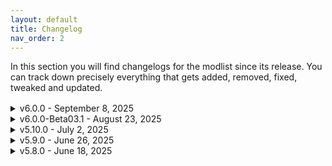 ```yaml
---
layout: default
title: Changelog
nav_order: 2
---
```


In this section you will find changelogs for the modlist since its release. You can track down precisely everything that gets added, removed, fixed, tweaked and updated.
<div style="margin-bottom: 1rem;"></div>
<details markdown="1">

<summary>v6.0.0 - September 8, 2025</summary>

Update Importance: MAJOR  
NOT SAVE COMPATIBLE  

### Additions
- Added (ALTP) Happy Little Trees DynDOLOD Optimizations
- Added Acheron - Death Alternative
- Added Alternate High Poly Head
- Added Ancient Death Magic
- Added ATPD - Automatic Tool Plugin Disabler
- Added Auto Saver
- Added AutoExec Console Commands
- Added Better Blended Mushrooms Fix
- Added BIG STICK ENERGY
- Added Cancel Attack SKSE
- Added Capital Whiterun Expansion - Jorrvaskr Stairs Gap Fix (BOS)
- Added CC Camping - Comfy Sleeping
- Added CC Gray Cowl Returns - Thief Delay
- Added Difficulty Global Variable
- Added Dlizzio's Mesh Fixes Solitude Patches Collection
- Added Dynamic Animation Framework
- Added Dynamic Wetness
- Added E.C.D. Every Cloud Different NAT Add On
- Added FA ORCODONTIST - Orsimer Mouth and Teeth Fix
- Added FallrimTools - Script cleaner and more
- Added Fishing Map Markers
- Added FSMPM - The FSMP MCM
- Added Grand Solitude - The Walls of High King Erling
- Added Grand Solitude Lite
- Added Grand Solitude Patch Collection
- Added Haunted Soul Gem Enchanting FX
- Added Igniting Animation for Campfire
- Added Immersive Diseases
- Added Kodex - An Automated Mod List Support Reporter
- Added LoreBox - Item and Spell Tooltips
- Added NAT.ENB III - CENTRAL PATCHES
- Added No More Blur on Hit
- Added No Screen Blood and Radial Blur and Heart Pump
- Added Nordic Farmfield Stonewalls
- Added Nordic Stonewalls
- Added Northern Roads - Collision and Placement Fix
- Added NPC Mining Yields Ore
- Added Open World Loot - SkyPatcher Edition
- Added Outlaws Refuges
- Added Outlaws Refuges Misc Patches
- Added Pelage - CC Saturalia Addon
- Added ReSavor
- Added Rodryk's DB Mesh Optimization - Walkway Mesh Collision Fix
- Added Salmon Roe
- Added SD's Horn Candles Radiant ENB
- Added SKSE Menu Framework
- Added Skyfall's Fort Dawnguard Roofs
- Added Skyrim diverse mushrooms
- Added Snowy Ships for Snowy Regions - Realistic Nord Ships Patch
- Added Somewhat Okay Snowdrifts - Blended Windhelm Bridge Snowdrifts - Base Object Swapper
- Added SPAM - Potion Penalties
- Added The Dragon Eggs
- Added The Pigeon's Nest - Assortment of small mods and fixes
- Added Underwater Solstheim
- Added Vanaheimr - Northern Roads - Complex Material
- Added Viper Armor - HDT-SMP

### Removals
- Removed Animated Ships
- Removed Animated Ships - Realistic Nord Ships Patch
- Removed Animated Ships Patches
- Removed Autorun
- Removed Backpack Repositioner - Immersive Equipment Displays
- Removed CBPC Equipment physics SE and AE
- Removed DK's Realistic and Lore-Friendly Nord Ships
- Removed ElSopa - Northern Roads Resculpted
- Removed ENB Helper Plus
- Removed ENB Helper SE Updated
- Removed Fortified Morthal - fixed and extended navmeshes
- Removed Garlic - A Garlic Mod
- Removed GIANT
- Removed Green Thumb Solitude - FuzzBeed's Solitude
- Removed Greymoor
- Removed Guards pose with weapons IED-OAR
- Removed HAGRAVEN
- Removed Hair Colour Sync NG
- Removed Helmet Toggle 2 - SMP Hair Fix
- Removed Legendary Enemies
- Removed No More Glowy Effects
- Removed No more Radial Blur - Performance optimization
- Removed NPCs Visit Solitude Weaver's Lane (SPID)
- Removed Purchaseable Store-Display-Items
- Removed Purchaseable Store-Display-Items - Settings Loader
- Removed R - Complex Parallax 2 For Northern Roads and Dirt02
- Removed Respawn - Soulslike Edition
- Removed Respawn - Soulslike Edition and Rest By Campfire - Base Object Swapper Patch
- Removed Sacks Remodeled
- Removed Shadow Boost
- Removed SIMP - Supreme Interior Mist Particles
- Removed Soft Shadows
- Removed Solitude Watchtower
- Removed Solitude Watchtower - Khajiit Has Tents Patch
- Removed Solitude Weaver's Lane
- Removed Solitude Weaver's Lane - Fabled Forests Patch
- Removed Steaming Hot Pies Tarts and Dumplings SE
- Removed Titan of Solitude
- Removed Titan of Solitude Fixed
- Removed Unequip Quiver SE (NG)
- Removed Whiterun Fence Base Seam Fix
- Removed Whiterun Fence Walls Mesh Fix

### Fixes and Tweaks
- Changed the death system to be less annoying
- Fixed broken grass LODs
- Fixed broken midrange shadows
- Fixed CTD on porturay cities
- Fixed essential NPCs dying
- Fixed glitched SMP equipment on player when rotating
- Fixed huge square of water in sky in tundra
- Fixed missing candles smoke
- Fixed mountain weird pixelated textures
- Fixed noble chest using wrong model
- Fixed overbright water effects and waterfalls
- Fixed parallax warping in Falkreath buildings
- Fixed some landscape seams
- Fixed some solitude misplaced objects, clipping and terrain errors
- Fixed town doors textures inconsistencies
- Fixed weird guard poses
- Fixed whiterun missing walls in performance profile
- Fixed HDT backpacks not working
- Further optimized base game inis for better visuals and more performances
- Tweaked ENB preset to have slight distant blur
- Tweaked NPCs behavior to not use sprint attacks
- Tweaked SSE Engine Fixes ToML to prevent CTDs and fixes/performances
- Tweaked Water color and underwater visuals

### Updates
- Updated (ENB) ENB Extender for Skyrim
- Updated (ENB) Silent Horizons 2 - Shader Core
- Updated (RES) Children of Dawn's Beauty - A Resource for Certain Mods
- Updated (RES) Children of the Ash - A Dunmer NPC Overhaul
- Updated (RES) Children of the First - An Altmer NPC Overhaul
- Updated (RES) Children of the Green - A Bosmer NPC Overhaul
- Updated (RES) High Poly Orcs for JJerem's Strongholds
- Updated A Friend in Mead - Quest Mod
- Updated Aetherial Artifacts Rework
- Updated Alternative Armors - Complex Material
- Updated Armors of the Velothi (Beast Race Support)
- Updated Armors Of The Velothi Pt. II
- Updated Armors Of The Velothi Pt. II - Travelling Merchant Travels
- Updated Assorted Mesh Fixes
- Updated B612 - my little asteroid of useful UI components
- Updated Children of the North Wind
- Updated Core Impact Framework (CIF)
- Updated DALC Fix KreatE Preset
- Updated Death Drop Overhaul
- Updated Death Idle Fix
- Updated Dismembering Framework
- Updated Dragons (Actually) Fall Down
- Updated Dragons Use Thu'um*
- Updated Dynamic Sprint Stop
- Updated Edge UI - Explorer Addon
- Updated For Honor in Skyrim
- Updated Guards Armor Replacer - Complex Material
- Updated H.O.A. - Hyperspecific Occlusion Addon
- Updated HFs - Chests - My Snowy Patch
- Updated Hit The Hay - A Hay Pile Replacer
- Updated Hotkey Reminder
- Updated Icy Mesh Remaster
- Updated KreatE
- Updated kryptopyr's Patch Hub
- Updated Legacy of Ysgramor - Complex Material
- Updated Lilebonymace's Patches
- Updated Locked Chests Have Keys - Patch Collection
- Updated Love Is In The Air - NPCs Get Married Too
- Updated Mrf's Solitude
- Updated Mu Dynamic NormalMap
- Updated Narrative Gameplay Consistent Dialogue Tweaks
- Updated Natural Waterfalls
- Updated New Creature Animation - Dwarven Centurion - OAR
- Updated No Grass In Objects
- Updated NPC Spell Variance - Kittytail's Magic
- Updated NPC Spell Variance - Mysticism
- Updated NPC Spell Variance - Spell Variety AI
- Updated Northern Scenery - Addons Patches and Fixes
- Updated Object Categorization Framework - Some KID Patches
- Updated Pandora Behaviour Engine
- Updated Player Name Randomizer - Show in UI
- Updated Powerofthree's Tweaks
- Updated Reinforced Civil War Camps
- Updated RMB SPIDified - Armors of the Velothi Pt 2
- Updated RogueUnicorn - City Trees
- Updated Ryn's Snazzy Last Vigil
- Updated S.T.A.R. (So This Aint Right)
- Updated Skeletons - Rudy Candles
- Updated Skyrim Remastered - Glacier and Ice IMR Edition
- Updated Small Oaks
- Updated Simple Diving System (SDS) - Dive Into Water Animations and Modder Resource
- Updated Simple Snow Improvements - Skyrim Fixes
- Updated Simple Snow Improvements - The Great City of Winterhold (BOS)
- Updated Smooth Moveset - OAR
- Updated Snazzy Misc Locations
- Updated Sons of Skyrim - Complex Material
- Updated Spell Knight Armor - Complex Material
- Updated SSE Engine Fixes
- Updated StarRiseShine's Apothecary Patches
- Updated StarRiseShine's Gourmet Patches
- Updated The Dragonborn's Bestiary - Quest Patch Compendium
- Updated Ultimate Optimized Scripts Compilation
- Updated Unofficial Skyrim Special Edition Patch - USSEP
- Updated Utenlands Nordic Tents - Replacer
- Updated Water for ENB
- Updated Winedave - Barrels
</details>

<details markdown="1">

<summary>v6.0.0-Beta03.1 - August 23, 2025</summary>

Update Importance: MEDIUM  
SAVE COMPATIBLE  

### Additions
- Added Alternate Perspective Reborn
- Added Emissive Eyes Patches
- Added Footprints - Creation Club - Saturalia Holiday Pack
- Added Kellan HDT-SMP Armor - CBBE 3BA Fix
- Added Legendary Map
- Added Maxsu Poise
- Added Maxsu Poise - Angelic Preset
- Added Oblivion Interaction Icons - Better Third Person Selection - MoreHUD Patch
- Added Skyland Sovngarde

### Removals
- Removed Alternate Perspective - Animated Armoury Add-On
- Removed Alternate Perspective - Modded Armors In Wardrobe - SkyPatched
- Removed Flinching - Script Free Edition
- Removed Game Settings Override
- Removed Game Settings Override - Collection
- Removed Sets of Skills - a Skyrim Class Mod - Settings Loader
- Removed SkyClimb - Settings Loader

### Fixes and Tweaks
- Fixed black faces issues
- Fixed CTD on new game for Ultra profile (related to DynDOLOD plugin errors)
- Fixed CTD related to animated statics
- Fixed Dodge roll for first person
- Fixed double missive post in Solitude
- Fixed floating skull at whiterun bridge
- Fixed Kellan Armor broken mesh
- Fixed ragdoll crazy animation
- Fixed the crazy flinching animations
- Fixed some ENB visuals
- Further optimization and FPS gain
- More plugin fixes
- Removed racemenu CBBE 3BA morphs
- Revampted the starting room

### Updates
- Updated Dragons (Actually) Fall Down
- Updated JS Vanilla Circlets
- Updated Mephala Revoiced
- Updated NPC Spell Variance - Spell Variety AI
- Updated Pandora Behaviour Engine
- Updated Squares of Skyrim - NoTofu
- Updated Ultimate Optimized Scripts Compilation
- Updated Xelzaz - Custom Fully Voiced Argonian Telvanni Follower
</details>

<details markdown="1">
<summary>v5.10.0 - July 2, 2025</summary>

Update Importance: MAJOR  
NOT SAVE COMPATIBLE  
  
### Additions
- Added Reinforced Civil War Camps
- Added Reinforced Civil War Camps - Patch Collection
- Added Hail - Hailstorms of Skyrim
- Added Maybe Better Windhelm Valunstrad - Mesh Tweaks and Fixes
- Added Helmet Toggle 2 - SMP Hair Fix
- Added ElSopa - Misc Ruins Redone
- Added More Capital Whiterun Expansion patches
- Added Constellations - Additional Player Skills
- Added Firmament
- Added No More Glowy Effects
- Added 3D Whiterun Trellis - Complex Material

### Removals
- Removed Ancient Pottery
- Removed Ruins Large Urn ANCIENT POTTERY retexture
- Removed Custom Skills Menu - A Custom Skills Framework Unified Menu
- Removed Sets of Skills - Custom Skill Framework Conversion
- Removed Custom Skills - VIGILANT
- Removed Custom Skills - Unarmoured Defense
- Removed Custom Skills Menu - Custom Icons
- Removed Ruins Tools Retexture
- Removed zzjay Skyrim Attire - Quick 3BA Conversion
- Removed Pilgrim - Custom Skills Framework Addon
- Removed Companions Perk Tree
- Removed The Dragon Cult - Priesthood
- Removed Frigid Frostmere Crypt - FuzzBeed's Dungeons
- Removed Mythical Mzark - FuzzBeed's Dungeons
- Removed Enigmatic Eldergleam Sanctuary - FuzzBeed's Dungeons
- Removed Brutish Boulderfall Cave - FuzzBeed's Dungeons
- Removed Markarth LOD Unlock
- Removed Creepy Crawly Cronvangr Cave - FuzzBeed's Dungeons
- Removed Dylbills Papyrus Functions
  
### Fixes and Tweaks
- Fixed many CTDs caused by Dylbills Papyrus Functions
- Tweaked custom skills tree to now appear in the main skill menu instead of a custom separate
- Fixed some smp issues
- Fixed most of meshes issues using SNIFF tool

### Updates
- Updated Ryn's Standing Stones
- Updated Khajiit Has Tents
- Updated Solitude Weaver's Lane
- Updated Ultra Shields
- Udpated Golden Dwemer Pipeworks Redone Patches for Various Mods
- Updated Lux Orbis - Patch Hub
- Updated Ryn's Mehrunes Dagon - Patch Collection
- Updated G.I.R.T.H. - Gildergreen Is Really Thicc HD
- Updated (ENB) Silent Horizons 2 - Universal Core
- Updated (ENB) ENB Extender for Skyrim
- Updated (ENB) Silent Horizons 2 - Shader Core
- Updated ERM - Complex Parallax Material
- Updated Leather Armors Retexture
- Updated Modern Lighting Overhaul
- Updated Northern Roads - Patches Compendium
- Updated Golden Dwemer Pipework Reworked
- Updated Adventurer's Start - An Alternate Perspective Addon
- Updated Occlusion for Quest Mods
- Updated Vanilla Dwemer Meshes - Golden Dwemer Pipeworks Redone Patch
- Updated Roleplaying in Skyrim - Evolving Economy
- Updated Helmet Toggle 2
- Updated MfgFix NG
- Updated Flat World Map Framework
- Updated SkyPatcher
- Updated Snazzy Dawnstar AIO
- Updated Snazzy Riften AIO
- Updated Snazzy Interiors - Patch Collection
- Updated Snazzy Location Resources
- Updated Vanaheimr - Ore Veins
- Updated Better Optimized and Fixed Riften Meshes
- Updated Bjorn - Fully Voiced Follower
- Updated Spell Perk Item Distributor
- Updated RogueUnicorn - City Trees
- Updated NPC Spell Variance - Spell Variety AI
- Updated Wish Magic
- Updated Animated Ice Floes
- Updated Slightly Better Rock Cairns
- Updated Dwemer Deep - Titans and Divers
- Updated Zzjay Skyrim Attire - CBBE 3BA
</details>

<details markdown="1">

<summary>v5.9.0 - June 26, 2025</summary>

Update Importance: MAJOR  
NOT SAVE COMPATIBLE  

SINCE THIS UPDATE, WUNDUNIIK HAS BECOME AN OFFICIAL MODLIST ON WABBAJACK  
  
### Additions
- Added Metal Attracts Lightning - Lightning Rod
- Added Wish Magic
- Added Spooning of Skyrim
- Added Dwemer Deep - Titans and Divers
- Added BFCO Samurai - Dai Katana 2H Katana Animation
- Added (ENB) Underwater Distortion Shader for ENB
- Added Snazzy Upper Wardrobes - Skyrim 3D Furniture Patch
- Added Viper Armor
- Added Viper Armor - SPID
- Added Wabbajack Rework
- Added Retextured Pulsing Daedra Heart
- Added Bird and Chicken Nests
- Added Nordic Barnacle Redone
- Added Talkative Seekers - Mihail Monsters and Animals
- Added Dynamic Location Pop-ups
- Added Creep Cluster Collision Fixes
- Added Ice Wraith Teeth Collision Fixes
- Added Animated Tentacles for the GlowingMushrooms
- Added Glorious Doors of Skyrim - Immersion Patch and Worldspace Compatibility

### Removals
- Removed Icy Wraith Teeth
- Removed Nocturnal Moths
- Removed Kanjs - Bird Nests and Eggs - up to 4k
- Removed Kanjs Nests Egg Harvesting Fix
- Removed Kanjs - Skull of Corruption
- Removed Kanjs - Chaurus Eggs Animated and Motion
- Removed Kanjs - Briar Heart Beating and Animated
- Removed Kanjs - Heart Stone Beating and Animated
- Removed Kanjs - Daedra Heart Animated and Beating Motion
- Removed Kanjs - Nordic Barnacle 3D Plus
- Removed Diverse Bird's Nests - Base Object Swapper
- Removed Unplayable Faction Armor SE - 3BA Realistic Bodyslide
- Removed Edge UI - Wheeler Reskin
- Removed No Sunlight Through Mountains
- Removed Quick Item Transfer
- Removed TMD Epic Waterfalls
  
### Fixes and Tweaks
- Fixed potential CTDs caused by latest update of dyndolod DLL NG
- Fixed potential CTDs caused by SMP
- Fixed Understone Keep invisible bridge collision
- Fixed floating signs near whiterun bridge
- Fixed 2h katanas animations
- Fixed Craddlestone barrow wrong teleport location
- Fixed missing infos on widescreen UIs
- Fixed Active effect overlaps with STB widgets
- Fixed main menu for widescreen
- Fixed first person torch lighting
- Fixed the CPU affinity using my own values for everyone
- Improved stability and performances again
- Remade the website

### Updates
- Updated Dovahnique's Diverse Dark Elf Lanterns (BOS - ENB Lights - High Poly)
- Updated Slightly Better Rock Cairns
- Updated Precision Creatures
- Updated Ryn's Alchemist's Shack - Patch Collection
- Udpated Dynamic Female Weather Idles
- Updated Campfire Animations
- Updated Orc Exiles - Rift Watchtower
- Updated Phoenix Compendium
- Updated No Morthal Snow - Redone
- Updated HDT-SMP Slot 32 fix
- Updated Animated Ice Floes
- Updated Locked Chests Have Keys - Patch Collection
- Updated Natural Waterfalls
- Updated Pandora Behaviour Engine
- Updated Animation Ledge Block NG
- Updated Dismembering Framework
- Updated Chakra's Creatures - Scribers
- Updated Edge UI - Explorer Addon
- Updated Skyking Signs
- Updated Skyking Unique Signs
- Updated DynDOLOD DLL NG and Scripts
- Updated Sanguine Symphony - Creature Compatibility Patch - SkyPatcher
- Updated Diverse Chicken Coops - Base Object Swapper
- Updated Core Impact Framework (CIF)
- Updated Golden Dwemer Pipework Reworked
- Updated NPC Spell Variance - Spell Variety AI
- Updated Water for ENB
- Updated RogueUnicorn - City Trees
- Updated JellyFishInLoop SkyParkour animations
- Updated Bjorn - Fully Voiced Follower
- Updated Graywinter
</details>

<details markdown="1">
<summary>v5.8.0 - June 18, 2025</summary>

Update Importance: MAJOR  
NOT SAVE COMPATIBLE  
  
### Additions

- Added Glorious Doors of Skyrim - Immersion Patch and Worldspace Compatibility
- Added ODA for Vokriinator black MCO-ADXP
- Added Attack speed to damage conversion for MCO-ADXP
- Added Sky City patch collection (including Greater Markarth and Open Cities)
- Added Ryn's Skyrim patch collection
- Added Wayrest Sellsword Set - SPID
- Added River Watch Set - SPID
- Added Khajiiti Apex Armory Reforged - SPID and CID
- Added Enchantments and Potions Work for NPCs - EPW4NPCs
- Added RMB SPIDified - Lunar Guard Armor
- Added SPID Traveling Mage and Wizard Brim Hats
- Added Better Optimized and Fixed Riften Meshes
- Added Mrf's Solitude - Fixed Thalmor Meshes
- Added whstep1.nif fix for lux and JK's palace of the kings
- Added Southfringe Sanctum Crash Fix
- Added OSHA-Compliant Sovengarde Mesh Fixes
- Added Divine Crusader Creation Club Sword Fix
- Added Icy Windhelm - Universal Brazier Patch
- Added Jorrvaskr Basement Seams Fix
- Added ECPLW -ENB Complex Particle Lights for Windows- (Patches HUB)
 
### Removals

- Removed Wiseman303's Flora Fixes - Revamped
- Removed Better Windhelm Ground Meshes - With Parallax Support
- Removed Jorrvaskr Basement Floor Seams FIX
- Removed Resistance Potions
- Removed Khajiit Has Wears - A Caravan Khajiit Outfit Skypatcher Overhaul
- Removed Sacrilege Vampiric Drain XP Fix
- Removed MfgFix MCM
- Removed Better Windhelm Ground Meshes - My fixes
- Removed Soul Gem Universal Sorting - SkyPatcher
- Removed Race Attack Fixes - SkyPatcher
- Removed Weapon Speed Fix
- Removed Various Weapon Mods Rebalance
- Removed Wayrest Sellsword Set - SkyPatched
- Removed River Watch Set - SkyPatched
- Removed Deadlier Poison Skypatcher
- Removed Priests Have Amulet - NPC Project Vol.1 - SkyPatcher and SPID
- Removed Reforging - To the Masses - LL Injection - SkyPatcher
- Removed Random Faces of Skyrim - Vigilants of Stendarr - SkyPatcher
- Removed Random Faces of Skyrim - Dawnguard - SkyPatcher
- Removed Random Faces of Skyrim - Guards - SkyPatcher
- Removed Random Faces of Skyrim - Bandits - SkyPatcher
- Removed Vex's Traveling Mage Wizard Brim Hats - SPID Skypatcher
- Removed WiZkiD - Hall of the Dead Stained Glass Windows
- Removed Sanguinum - Vampire Magic SFX Skypatched
- Removed Dynamic Interface Patcher - DIP
- Removed Varied Faces of Skyrim
- Removed Sovngarde Meshes - FIXES
 
### Fixes and Tweaks

- Fixed Dialogues not working
- Fixed many base game bugs and CTDs
- Fixed missing meshes in windhelm
- Combat adjustment by converning attack speed with damages
- Converted many Skypatcher to SPID or none for stability
- Included debugging tools and modding tools
 
### Updates

- Updated VickusDickus' Apex Khajiit Armory
- Updated KittyVFX - ENBHands
- Updated Unofficial Skyrim Modder's Patch - USMP
- Updated NPC Spell Variance - Mysticism
- Updated Legacy of Ysgramor - Complex Material
- Updated Sons of Skyrim - Complex Material
- Updated RedBag's Morthal - Some Useful Patches
- Updated Golden Dwemer Pipework Reworked
- Updated Narrative Gameplay Consistent Dialogue Tweaks
- Updated Smooth Moveset - OAR
- Updated (ENB) Terrain Helper for ENB
- Updated Utenlands Nordic Tents - Replacer
- Updated For Honor in Skyrim
- Updated DALC Fix KreatE Preset
- Updated Core Impact Framework (CIF)
- Updated NPC Spell Variance - Spell Variety AI
- Updated Spell Perk Item Distributor
- Updated Next-Gen Decapitations
- Updated B.O.O.B.I.E.S and I4 Icon Mod Patches
- Updated RogueUnicorn - City Trees
- Updated Vanaheimr AIO - Enhanced Rocks and Mountains Patch And Other Fixes
- Updated Navigator - Navmesh Fixes
- Updated Water for ENB
- Updated Softly Obscuring Snowfall - No Dirty Ruins Snow
- Updated Diverse Chicken Coops - Base Object Swapper
- Updated Diverse Campfires - Base Object Swapper
- Updated Sons of Skyrim - My Patches
- Updated Dynamic Female Table Leaning
